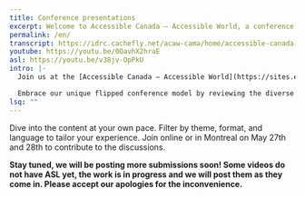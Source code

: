 ```yaml
---
title: Conference presentations
excerpt: Welcome to Accessible Canada — Accessible World, a conference that aims to advance accessibility and inclusive design in various domains.
permalink: /en/
transcript: https://idrc.cachefly.net/acaw-cama/home/accessible-canada-accessible-world-transcript-en.docx
youtube: https://youtu.be/0OavhX2hraE
asl: https://youtu.be/v38jv-OpPkU
intro: |-
  Join us at the [Accessible Canada — Accessible World](https://sites.events.concordia.ca/sites/accessconf/en/accessible-canada-accessible-world/home) conference happening online and in Montreal on May 27 & 28, 2024.

  Embrace our unique flipped conference model by reviewing the diverse array of presentations before the event on this page. This pre-conference exploration allows us to dedicate our time together to tackle 24 critical challenges across four pivotal themes.
lsq: ""
---
```

Dive into the content at your own pace. Filter by theme, format, and language to tailor your experience. Join online or in Montreal on May 27th and 28th to contribute to the discussions.

**Stay tuned, we will be posting more submissions soon! Some videos do not have ASL yet, the work is in progress and we will post them as they come in. Please accept our apologies for the inconvenience.**
